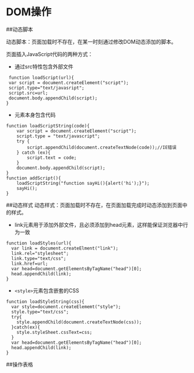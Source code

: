 # DOM操作

##动态脚本

动态脚本：页面加载时不存在，在某一时刻通过修改DOM动态添加的脚本。

页面插入JavaScript代码的两种方式：
+ 通过src特性包含外部文件

```
 function loadScript(url){
 var script = document.createElement("script");
 script.type="text/javasript";
 script.src=url;
 document.body.appendChild(script);
}
```
+ 元素本身包含代码
```
function loadScriptString(code){
    var script = document.createElement("script");
    script.type = "text/javascript";
    try {
        script.appendChild(document.createTextNode(code));//IE错误
    } catch (ex){
        script.text = code;
    }
    document.body.appendChild(script);
}
function addScript(){
    loadScriptString("function sayHi(){alert('hi');}");
    sayHi();
}
```
##动态样式
动态样式：页面加载时不存在，在页面加载完成时动态添加到页面中的样式。

+ link元素用于添加外部文件，且必须添加到head元素，这样能保证浏览器中行为一致

```
function loadStyles(url){
  var link = document.createElment("link");
  link.rel="stylesheet";
  link.type="text/css";
  link.href=url;
  var head=document.getElementsByTagName("head")[0];
  head.appendChild(link);
}
```
+ `<style>`元素包含嵌套的CSS

```
function loadStyleString(css){
  var style=document.createElememt("style");
  style.type="text/css";
  try{
    style.appendChild(document.createTextNode(css));
  }catch(ex){
    style.styleSheet.cssText=css;
  }
  var head=document.getElementsByTagName("head")[0];
  head.appendChild(link);
}

```
##操作表格